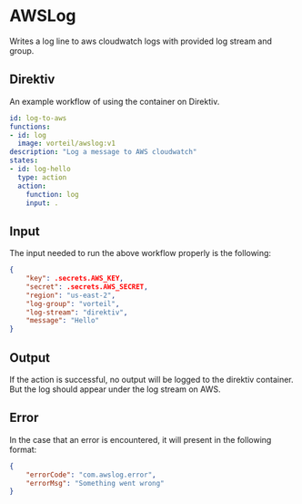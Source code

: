 # AWSLog

Writes a log line to aws cloudwatch logs with provided log stream and group.

## Direktiv

An example workflow of using the container on Direktiv.

```yaml
id: log-to-aws
functions:
- id: log
  image: vorteil/awslog:v1
description: "Log a message to AWS cloudwatch"
states:
- id: log-hello
  type: action
  action:
    function: log
    input: .
```

## Input

The input needed to run the above workflow properly is the following:

```json
{
    "key": .secrets.AWS_KEY,
    "secret": .secrets.AWS_SECRET,
    "region": "us-east-2",
    "log-group": "vorteil",
    "log-stream": "direktiv",
    "message": "Hello"
}
```

## Output

If the action is successful, no output will be logged to the direktiv container. But the log should appear under the log stream on AWS.

## Error

In the case that an error is encountered, it will present in the following format:

```json
{
    "errorCode": "com.awslog.error",
    "errorMsg": "Something went wrong"
}
```